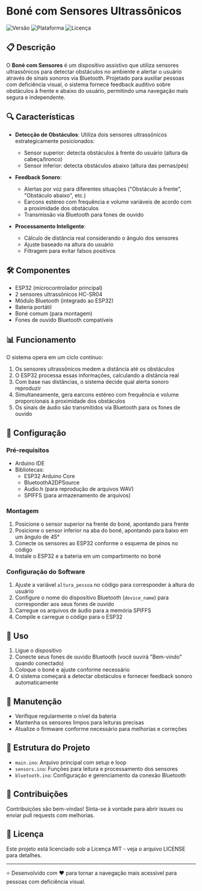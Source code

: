 # Boné com Sensores Ultrassônicos

![Versão](https://img.shields.io/badge/versão-1.0-blue)
![Plataforma](https://img.shields.io/badge/plataforma-ESP32-green)
![Licença](https://img.shields.io/badge/licença-MIT-orange)

## 📋 Descrição

O **Boné com Sensores** é um dispositivo assistivo que utiliza sensores ultrassônicos para detectar obstáculos no ambiente e alertar o usuário através de sinais sonoros via Bluetooth. Projetado para auxiliar pessoas com deficiência visual, o sistema fornece feedback auditivo sobre obstáculos à frente e abaixo do usuário, permitindo uma navegação mais segura e independente.

## 🔍 Características

- **Detecção de Obstáculos**: Utiliza dois sensores ultrassônicos estrategicamente posicionados:
  - Sensor superior: detecta obstáculos à frente do usuário (altura da cabeça/tronco)
  - Sensor inferior: detecta obstáculos abaixo (altura das pernas/pés)

- **Feedback Sonoro**:
  - Alertas por voz para diferentes situações ("Obstáculo à frente", "Obstáculo abaixo", etc.)
  - Earcons estéreo com frequência e volume variáveis de acordo com a proximidade dos obstáculos
  - Transmissão via Bluetooth para fones de ouvido

- **Processamento Inteligente**:
  - Cálculo de distância real considerando o ângulo dos sensores
  - Ajuste baseado na altura do usuário
  - Filtragem para evitar falsos positivos

## 🛠️ Componentes

- ESP32 (microcontrolador principal)
- 2 sensores ultrassônicos HC-SR04
- Módulo Bluetooth (integrado ao ESP32)
- Bateria portátil
- Boné comum (para montagem)
- Fones de ouvido Bluetooth compatíveis

## 📊 Funcionamento

O sistema opera em um ciclo contínuo:

1. Os sensores ultrassônicos medem a distância até os obstáculos
2. O ESP32 processa essas informações, calculando a distância real
3. Com base nas distâncias, o sistema decide qual alerta sonoro reproduzir
4. Simultaneamente, gera earcons estéreo com frequência e volume proporcionais à proximidade dos obstáculos
5. Os sinais de áudio são transmitidos via Bluetooth para os fones de ouvido

## 🔧 Configuração

### Pré-requisitos

- Arduino IDE
- Bibliotecas:
  - ESP32 Arduino Core
  - BluetoothA2DPSource
  - Audio.h (para reprodução de arquivos WAV)
  - SPIFFS (para armazenamento de arquivos)

### Montagem

1. Posicione o sensor superior na frente do boné, apontando para frente
2. Posicione o sensor inferior na aba do boné, apontando para baixo em um ângulo de 45°
3. Conecte os sensores ao ESP32 conforme o esquema de pinos no código
4. Instale o ESP32 e a bateria em um compartimento no boné

### Configuração do Software

1. Ajuste a variável `altura_pessoa` no código para corresponder à altura do usuário
2. Configure o nome do dispositivo Bluetooth (`device_name`) para corresponder aos seus fones de ouvido
3. Carregue os arquivos de áudio para a memória SPIFFS
4. Compile e carregue o código para o ESP32

## 📱 Uso

1. Ligue o dispositivo
2. Conecte seus fones de ouvido Bluetooth (você ouvirá "Bem-vindo" quando conectado)
3. Coloque o boné e ajuste conforme necessário
4. O sistema começará a detectar obstáculos e fornecer feedback sonoro automaticamente

## 🔄 Manutenção

- Verifique regularmente o nível da bateria
- Mantenha os sensores limpos para leituras precisas
- Atualize o firmware conforme necessário para melhorias e correções

## 🧩 Estrutura do Projeto

- `main.ino`: Arquivo principal com setup e loop
- `sensors.ino`: Funções para leitura e processamento dos sensores
- `bluetooth.ino`: Configuração e gerenciamento da conexão Bluetooth

## 🤝 Contribuições

Contribuições são bem-vindas! Sinta-se à vontade para abrir issues ou enviar pull requests com melhorias.

## 📜 Licença

Este projeto está licenciado sob a Licença MIT - veja o arquivo LICENSE para detalhes.

---

⭐ Desenvolvido com ❤️ para tornar a navegação mais acessível para pessoas com deficiência visual.
